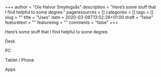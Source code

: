 +++
author = "Ole Halvor Smylingsås"
description = "Here’s some stuff that I find helpful to some degree."
pageresources = []
categories = []
tags = []     
slug = ""
title = "Uses"
date = 2020-03-08T13:02:26+01:00
draft = "false"
featuretext = ""
featureimg = ""
comments = "false"
+++


Here’s some stuff that I find helpful to some degree.

Desk

PC

Tablet / Phone

Apps
